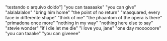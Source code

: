 "testando o arquivo doido"]
"you can taaaaake"
"you can give"
"alalalalalon"
"bring him home"
"the point of no return"
"masquared, every face in differente shape"
"think of me"
"the phaantom of the opera is there"
"primadona once more"
"nothing in my way"
"nothing here else to say"
"stevie wonder"
"if i die let me die"
"i love you, jane"
"one day moooooore"
"you can taaake"
"you can giveeee"